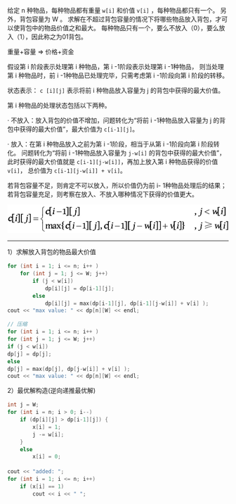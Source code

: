 给定 n 种物品，每种物品都有重量 `w[i]` 和价值 `v[i]` ，每种物品都只有一个。
另外，背包容量为 W 。
求解在不超过背包容量的情况下将哪些物品放入背包，才可以使背包中的物品价值之和最大。
每种物品只有一个，要么不放入（0），要么放入（1），因此称之为01背包。

重量+容量 => 价格+资金

假设第 i 阶段表示处理第 i 种物品，第 i -1阶段表示处理第 i -1种物品，
则当处理第 i 种物品时，前 i -1种物品已处理完毕，只需考虑第 i -1阶段向第 i 阶段的转移。

状态表示： `c [i][j]` 表示将前 i 种物品放入容量为 j 的背包中获得的最大价值。

第 i 种物品的处理状态包括以下两种。

· 不放入：放入背包的价值不增加，问题转化为“将前 i -1种物品放入容量为 j 的背包中获得的最大价值”，最大价值为 `c[i-1][j]`。

· 放入：在第 i 种物品放入之前为第 i -1阶段，相当于从第 i -1阶段向第 i 阶段转化。
问题转化为“将前 i -1种物品放入容量为 `j-w[i]` 的背包中获得的最大价值”，
此时获得的最大价值就是 `c[i-1][j-w[i]]`，再加上放入第 i 种物品获得的价值 `v[i]`，
总价值为 `c[i-1][j-w[i]] + v[i]`。

若背包容量不足，则肯定不可以放入，所以价值仍为前 i- 1种物品处理后的结果；
若背包容量充足，则考察在放入、不放入哪种情况下获得的价值更大。

![img.png](img.png)

---

1）求解放入背包的物品最大价值

```c++
for (int i = 1; i <= n; i++ )
    for (int j = 1; j <= W; j++)
        if (j < w[i])
            dp[i][j] = dp[i-1][j];
        else
            dp[i][j] = max(dp[i-1][j], dp[i-1][j-w[i]] + v[i] );
cout << "max value: " << dp[n][W] << endl;
```

```c++
// 压缩
for (int i = 1; i <= n; i++ )
for (int j = 1; j <= W; j++)
if (j < w[i])
dp[j] = dp[j];
else
dp[j] = max(dp[j], dp[j-w[i]] + v[i] );
cout << "max value: " << dp[n][W] << endl;
```

2）最优解构造(逆向递推最优解)

```c++
int j = W;
for (int i = n; i > 0; i--)
    if (dp[i][j] > dp[i-1][j]) {
        x[i] = 1;
        j -= w[i];
    }
    else
        x[i] = 0;

cout << "added: ";
for (int i = 1; i <= n; i++)
    if (x[i] == 1)
        cout << i << " ";
```